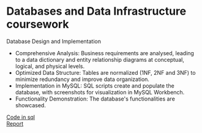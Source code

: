 # Databases and Data Infrastructure coursework

Database Design and Implementation
- Comprehensive Analysis: Business requirements are analysed, leading to a data dictionary and entity relationship diagrams at conceptual, logical, and physical levels.
- Optimized Data Structure: Tables are normalized (1NF, 2NF and 3NF) to minimize redundancy and improve data organization.
- Implementation in MySQL: SQL scripts create and populate the database, with screenshots for visualization in MySQL Workbench.
- Functionality Demonstration: The database's functionalities are showcased.

 [Code in sql](https://github.com/ACV1904/Databases/blob/main/ACV-CW.sql)
 <br />
 [Report](https://github.com/ACV1904/Databases/blob/main/Report.md)
